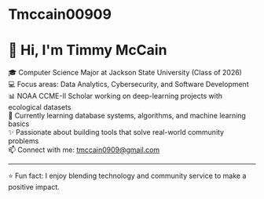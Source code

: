 # Tmccain00909
# 👋 Hi, I'm Timmy McCain  

🎓 Computer Science Major at Jackson State University (Class of 2026)  
💻 Focus areas: Data Analytics, Cybersecurity, and Software Development  
📊 NOAA CCME-II Scholar working on deep-learning projects with ecological datasets  
🌱 Currently learning database systems, algorithms, and machine learning basics  
✨ Passionate about building tools that solve real-world community problems  
📫 Connect with me: tmccain0909@gmail.com 

---
⭐ Fun fact: I enjoy blending technology and community service to make a positive impact.  
